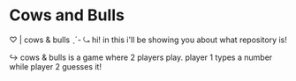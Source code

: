 # Cows and Bulls
♡ | cows & bulls ˎˊ-
⤿ hi! in this i'll be showing you about what repository is!

↪ cows & bulls is a game where 2 players play. player 1 types a number while player 2 guesses it!

